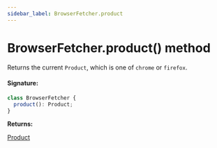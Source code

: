 ```yaml
---
sidebar_label: BrowserFetcher.product
---
```


# BrowserFetcher.product() method

Returns the current `Product`, which is one of `chrome` or `firefox`.

#### Signature:

```typescript
class BrowserFetcher {
  product(): Product;
}
```

**Returns:**

[Product](./puppeteer.product.md)
